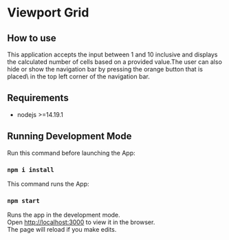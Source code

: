 # Viewport Grid

## How to use 

This application accepts the input between 1 and 10 inclusive and displays\
the calculated number of cells based on a provided value.The user can also\
hide or show the navigation bar by pressing the orange button that is placed\ in
the top left corner of the navigation bar.

## Requirements

- nodejs >=14.19.1

## Running Development Mode

Run this command before launching the App:
### `npm i install`

This command runs the App:
### `npm start`

Runs the app in the development mode.\
Open [http://localhost:3000](http://localhost:3000) to view it in the browser.\
The page will reload if you make edits.
